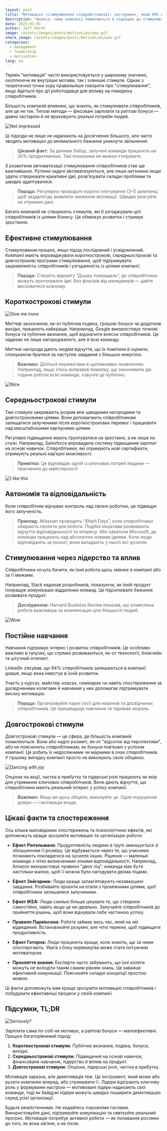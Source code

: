 ```yaml
---
layout: post
title: "Мотивація (стимулювання співробітників): інструмент, який 99% компаній використовують неправильно"
description: "Аналіз, чому компанії помиляються в підходах до стимулювання співробітників, і практичні поради зі створення ефективних бонусних систем."
date: 2025-01-01
author: Jeff Smith
image: /assets/images/posts/motivation/wow.gif
share_image: /assets/images/posts/motivation/wow.gif
categories: 
  - management
  - leadership
  - motivation
lang: ua
---
```

Термін “мотивація” часто використовується у широкому значенні, охоплюючи як внутрішні мотиви, так і зовнішні стимули. Однак з теоретичної точки зору правильніше говорити про "стимулювання", якщо йдеться про дії роботодавця для впливу на поведінку співробітників.

Більшість компаній впевнені, що знають, як стимулювати співробітників, але це не так. Типові методи — фіксовані зарплати та раптові бонуси — давно застаріли й не враховують реальні потреби людей.

![Not impressed](/assets/images/posts/motivation/mot.gif)

Ці підходи не лише не надихають на досягнення більшого, але часто зводять мотивацію до мінімального бажання уникнути звільнення.

> **Цікавий факт:** За даними Gallup, залучені команди працюють на 20% продуктивніше. Такі показники не можна ігнорувати.

З розвитком автоматизації стимулювання співробітників стає ще важливішою. Рутинні задачі автоматизуються, але лише натхненні люди здатні створювати креативні ідеї, розв’язувати складні проблеми та швидко адаптуватися.

> **Порада:** Регулярно проводьте короткі опитування (3–5 запитань), щоб заздалегідь виявляти зниження мотивації. Швидко реагуйте на отримані дані.

Багато компаній не створюють стимулів, які б узгоджували цілі співробітників із цілями бізнесу. Це обмежує розвиток і стримує зростання.

## Ефективне стимулювання

Стимулювання працює, якщо підхід послідовний і усвідомлений. Компанії мають впроваджувати короткострокові, середньострокові та довгострокові програми стимулювання, щоб підтримувати зацікавленість співробітників і узгодженість із цілями компанії.

> **Порада:** Створіть відкриту “Дошку покращень”, де співробітники можуть пропонувати ідеї. Без фільтрів від менеджерів — дайте висловитися кожному.

## Короткострокові стимули

![Give me more](/assets/images/posts/motivation/gimme.gif)

Миттєві заохочення, як-от публічна подяка, грошові бонуси чи додаткові вихідні, працюють найкраще. Наприклад, Google використовує точкові бонуси та публічне визнання, щоб відзначити внесок співробітників. Це надихає не лише нагородженого, але й всю команду.

Миттєві нагороди дають людям відчуття, що їх помітили й оцінили, спонукаючи братися за наступне завдання з більшою енергією.

> **Важливо:** Діліться перемогами в щотижневих оновленнях. Наприклад, якщо хтось виправив помилку, що зекономила дві години роботи всієї команди, озвучте це публічно.

![Nice](/assets/images/posts/motivation/nice.jpg)

## Середньострокові стимули

Такі стимули закривають розрив між швидкими нагородами та довгостроковими цілями. Вони допомагають співробітникам залишатися залученими після короткострокових перемог і працювати над масштабнішими кар’єрними цілями.

Регулярні підвищення мають ґрунтуватися на зростанні, а не лише на стажі. Наприклад, Salesforce впровадила систему підвищення зарплат на основі навичок. Співробітники, які отримують нові сертифікати, отримують реальні кар’єрні можливості.

> **Примітка:** Це відповідає одній із ключових потреб людини — прагненню до майстерності.

![I like this](/assets/images/posts/motivation/i-like.gif)

## Автономія та відповідальність

Коли співробітник відчуває контроль над своєю роботою, це підвищує його залученість.

> **Приклад:** Atlassian проводить “ShipIt Days”, коли співробітники обирають проєкти для роботи. Подібні ініціативи розвивають відчуття відповідальності та інтересу. Або хакатони Microsoft, де команди працюють над абсолютно новими ідеями. Коли люди відповідають за проєкт, вони вкладають у нього всі зусилля.

## Стимулювання через лідерство та вплив

Співробітники хочуть бачити, як їхня робота щось змінює в компанії або за її межами.

Наприклад, Slack надихав розробників, показуючи, як їхній продукт покращує комунікацію віддалених команд. Це підсилювало бажання розвивати продукт.

> **Дослідження:** Harvard Business Review показав, що осмислена робота важливіша за компенсацію для більшості людей.

![Wow](/assets/images/posts/motivation/wow.gif)

## Постійне навчання

Навчання підтримує інтерес і розвиток співробітників. Це особливо важливо в галузях, що стрімко розвиваються, як-от технології, блокчейн та штучний інтелект.

LinkedIn з’ясував, що 94% співробітників залишаються в компанії довше, якщо вона інвестує в їхній розвиток.

Участь у курсах, майстер-класах, семінарах чи навіть спостереження за досвідченими колегами й навчання у них допомагає підтримувати високу мотивацію.

> **Порада:** Організовуйте парні сесії для новачків та досвідчених співробітників. Це пришвидшує навчання та піднімає мораль.

## Довгострокові стимули

Довгострокові стимули — це сфера, де більшість компаній помиляються. Вони або надто розмиті, як-от "відсоток від перспективи", або не пояснюють співробітникам, як бонуси пов’язані з успіхом компанії. Це робить їх недосяжними чи марними в очах співробітників. У гіршому випадку компанії просто не виконують своїх обіцянок.

![Dancing with joy](/assets/images/posts/motivation/dancing-troll.gif)

Опціони на акції, частка в прибутку та лідерські ролі працюють як якір для утримання ключових співробітників. Вони дають відчуття, що співробітники мають реальний інтерес у успіху компанії.

> **Важливо:** Якщо ви щось обіцяли, виконуйте це. Одне порушення довіри — і мотивація впаде.

## Цікаві факти та спостереження

Ось кілька маловідомих спостережень та психологічних ефектів, які допоможуть краще зрозуміти мотивацію та організацію роботи:

- **Ефект Рінгельмана:** Продуктивність людини в групі зменшується зі збільшенням її розміру. Це відбувається через те, що учасники починають покладатися на зусилля інших. Рішення — маленькі команди з чітко визначеними зонами відповідальності. Наприклад, Amazon використовує правило "двох піц": команда має бути настільки малою, щоб її можна було нагодувати двома піцами.

- **Ефект Зейгарник:** Люди краще запам’ятовують незавершені завдання. Розбивайте проєкти на етапи з проміжними цілями, щоб співробітники залишалися залученими.

- **Ефект IKEA:** Люди схильні більше цінувати те, що створили самостійно, навіть якщо це не ідеально. Залучайте співробітників до прийняття рішень, щоб вони відчували себе частиною успіху.

- **Правило Паркінсона:** Робота займає весь час, який на неї відведений. Встановлюйте розумні, але чіткі терміни, щоб підвищити продуктивність.

- **Ефект Готорна:** Люди працюють краще, коли знають, що за ними спостерігають. Увага з боку керівництва може стати потужним мотиватором.

- **Прокляття знання:** Експерти часто забувають, що їхні колеги можуть не володіти таким самим рівнем знань. Це заважає ефективній комунікації. Пояснюйте складні концепції простою мовою.

Ці факти допоможуть вам краще зрозуміти мотивацію співробітників і побудувати ефективніші процеси у своїй компанії.

## Підсумки, TL;DR

![Seriously?](/assets/images/posts/motivation/rukiddingme.jpg)

Зарплата сама по собі не мотивує, а раптові бонуси — малоефективні. Працює багаторівневий підхід:

1. **Короткострокові стимули:** Публічне визнання, подяка, бонуси, вихідні.
2. **Середньострокові стимули:** Підвищення на основі навичок, фінансоване навчання, лідерство й вплив на продукт.
3. **Довгострокові стимули:** Опціони, лідерські ролі, частка в прибутку.

Мотивація заразна, але демотивація теж. Це інструмент, який може або рухати компанію вперед, або стримувати її. Лідери відіграють ключову роль у формуванні настрою — мотивовані лідери надихають свої команди, тоді як байдужі лідери можуть швидко поширити демотивацію серед усієї організації.

Будьте реалістичними. Не кидайтесь порожніми гаслами. Використовуйте дані, підтримуйте комунікацію та святкуйте реальний прогрес. Мотивація потребує активної роботи — як поливання рослини до того, як вона зів’яне, а не після.